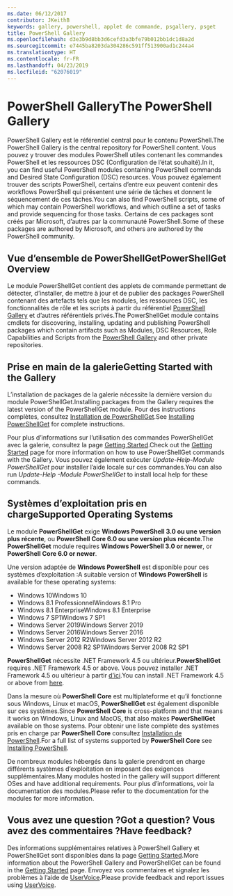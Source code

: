 ```yaml
---
ms.date: 06/12/2017
contributor: JKeithB
keywords: gallery, powershell, applet de commande, psgallery, psget
title: PowerShell Gallery
ms.openlocfilehash: d3e3b9d8bb3d6cefd3a3bfe79b012bb1dc1d8a2d
ms.sourcegitcommit: e7445ba8203da304286c591ff513900ad1c244a4
ms.translationtype: HT
ms.contentlocale: fr-FR
ms.lasthandoff: 04/23/2019
ms.locfileid: "62076019"
---
```

# <a name="the-powershell-gallery"></a><span data-ttu-id="9c93e-103">PowerShell Gallery</span><span class="sxs-lookup"><span data-stu-id="9c93e-103">The PowerShell Gallery</span></span>

<span data-ttu-id="9c93e-104">PowerShell Gallery est le référentiel central pour le contenu PowerShell.</span><span class="sxs-lookup"><span data-stu-id="9c93e-104">The PowerShell Gallery is the central repository for PowerShell content.</span></span> <span data-ttu-id="9c93e-105">Vous pouvez y trouver des modules PowerShell utiles contenant les commandes PowerShell et les ressources DSC (Configuration de l’état souhaité).</span><span class="sxs-lookup"><span data-stu-id="9c93e-105">In it, you can find useful PowerShell modules containing PowerShell commands and Desired State Configuration (DSC) resources.</span></span>
<span data-ttu-id="9c93e-106">Vous pouvez également trouver des scripts PowerShell, certains d’entre eux peuvent contenir des workflows PowerShell qui présentent une série de tâches et donnent le séquencement de ces tâches.</span><span class="sxs-lookup"><span data-stu-id="9c93e-106">You can also find PowerShell scripts, some of which may contain PowerShell workflows, and which outline a set of tasks and provide sequencing for those tasks.</span></span> <span data-ttu-id="9c93e-107">Certains de ces packages sont créés par Microsoft, d’autres par la communauté PowerShell.</span><span class="sxs-lookup"><span data-stu-id="9c93e-107">Some of these packages are authored by Microsoft, and others are authored by the PowerShell community.</span></span>

## <a name="powershellget-overview"></a><span data-ttu-id="9c93e-108">Vue d’ensemble de PowerShellGet</span><span class="sxs-lookup"><span data-stu-id="9c93e-108">PowerShellGet Overview</span></span>

<span data-ttu-id="9c93e-109">Le module PowerShellGet contient des applets de commande permettant de détecter, d’installer, de mettre à jour et de publier des packages PowerShell contenant des artefacts tels que les modules, les ressources DSC, les fonctionnalités de rôle et les scripts à partir du référentiel [PowerShell Gallery](https://www.PowerShellGallery.com) et d’autres référentiels privés.</span><span class="sxs-lookup"><span data-stu-id="9c93e-109">The PowerShellGet module contains cmdlets for discovering, installing, updating and publishing PowerShell packages which contain artifacts such as Modules, DSC Resources, Role Capabilities and Scripts from the [PowerShell Gallery](https://www.PowerShellGallery.com) and other private repositories.</span></span>

## <a name="getting-started-with-the-gallery"></a><span data-ttu-id="9c93e-110">Prise en main de la galerie</span><span class="sxs-lookup"><span data-stu-id="9c93e-110">Getting Started with the Gallery</span></span>

<span data-ttu-id="9c93e-111">L’installation de packages de la galerie nécessite la dernière version du module PowerShellGet.</span><span class="sxs-lookup"><span data-stu-id="9c93e-111">Installing packages from the Gallery requires the latest version of the PowerShellGet module.</span></span>
<span data-ttu-id="9c93e-112">Pour des instructions complètes, consultez [Installation de PowerShellGet](installing-psget.md).</span><span class="sxs-lookup"><span data-stu-id="9c93e-112">See [Installing PowerShellGet](installing-psget.md) for complete instructions.</span></span>

<span data-ttu-id="9c93e-113">Pour plus d’informations sur l’utilisation des commandes PowerShellGet avec la galerie, consultez la page [Getting Started](getting-started.md).</span><span class="sxs-lookup"><span data-stu-id="9c93e-113">Check out the [Getting Started](getting-started.md) page for more information on how to use PowerShellGet commands with the Gallery.</span></span> <span data-ttu-id="9c93e-114">Vous pouvez également exécuter *Update-Help-Module PowerShellGet* pour installer l’aide locale sur ces commandes.</span><span class="sxs-lookup"><span data-stu-id="9c93e-114">You can also run *Update-Help -Module PowerShellGet* to install local help for these commands.</span></span>

## <a name="supported-operating-systems"></a><span data-ttu-id="9c93e-115">Systèmes d’exploitation pris en charge</span><span class="sxs-lookup"><span data-stu-id="9c93e-115">Supported Operating Systems</span></span>

<span data-ttu-id="9c93e-116">Le module **PowerShellGet** exige **Windows PowerShell 3.0 ou une version plus récente**, ou **PowerShell Core 6.0 ou une version plus récente**.</span><span class="sxs-lookup"><span data-stu-id="9c93e-116">The **PowerShellGet** module requires **Windows PowerShell 3.0 or newer**, or **PowerShell Core 6.0 or newer**.</span></span>

<span data-ttu-id="9c93e-117">Une version adaptée de **Windows PowerShell** est disponible pour ces systèmes d’exploitation :</span><span class="sxs-lookup"><span data-stu-id="9c93e-117">A suitable version of **Windows PowerShell** is available for these operating systems:</span></span>

- <span data-ttu-id="9c93e-118">Windows 10</span><span class="sxs-lookup"><span data-stu-id="9c93e-118">Windows 10</span></span>
- <span data-ttu-id="9c93e-119">Windows 8.1 Professionnel</span><span class="sxs-lookup"><span data-stu-id="9c93e-119">Windows 8.1 Pro</span></span>
- <span data-ttu-id="9c93e-120">Windows 8.1 Enterprise</span><span class="sxs-lookup"><span data-stu-id="9c93e-120">Windows 8.1 Enterprise</span></span>
- <span data-ttu-id="9c93e-121">Windows 7 SP1</span><span class="sxs-lookup"><span data-stu-id="9c93e-121">Windows 7 SP1</span></span>
- <span data-ttu-id="9c93e-122">Windows Server 2019</span><span class="sxs-lookup"><span data-stu-id="9c93e-122">Windows Server 2019</span></span>
- <span data-ttu-id="9c93e-123">Windows Server 2016</span><span class="sxs-lookup"><span data-stu-id="9c93e-123">Windows Server 2016</span></span>
- <span data-ttu-id="9c93e-124">Windows Server 2012 R2</span><span class="sxs-lookup"><span data-stu-id="9c93e-124">Windows Server 2012 R2</span></span>
- <span data-ttu-id="9c93e-125">Windows Server 2008 R2 SP1</span><span class="sxs-lookup"><span data-stu-id="9c93e-125">Windows Server 2008 R2 SP1</span></span>

<span data-ttu-id="9c93e-126">**PowerShellGet** nécessite .NET Framework 4.5 ou ultérieur.</span><span class="sxs-lookup"><span data-stu-id="9c93e-126">**PowerShellGet** requires .NET Framework 4.5 or above.</span></span> <span data-ttu-id="9c93e-127">Vous pouvez installer .NET Framework 4.5 ou ultérieur à partir [d’ici](https://msdn.microsoft.com/library/5a4x27ek.aspx).</span><span class="sxs-lookup"><span data-stu-id="9c93e-127">You can install .NET Framework 4.5 or above from [here](https://msdn.microsoft.com/library/5a4x27ek.aspx).</span></span>

<span data-ttu-id="9c93e-128">Dans la mesure où **PowerShell Core** est multiplateforme et qu’il fonctionne sous Windows, Linux et macOS, **PowerShellGet** est également disponible sur ces systèmes.</span><span class="sxs-lookup"><span data-stu-id="9c93e-128">Since **PowerShell Core** is cross-platform and that means it works on Windows, Linux and MacOS, that also makes **PowerShellGet** available on those systems.</span></span> <span data-ttu-id="9c93e-129">Pour obtenir une liste complète des systèmes pris en charge par **PowerShell Core** consultez [Installation de PowerShell](/powershell/scripting/setup/installing-powershell).</span><span class="sxs-lookup"><span data-stu-id="9c93e-129">For a full list of systems supported by **PowerShell Core** see [Installing PowerShell](/powershell/scripting/setup/installing-powershell).</span></span>

<span data-ttu-id="9c93e-130">De nombreux modules hébergés dans la galerie prendront en charge différents systèmes d’exploitation en imposant des exigences supplémentaires.</span><span class="sxs-lookup"><span data-stu-id="9c93e-130">Many modules hosted in the gallery will support different OSes and have additional requirements.</span></span> <span data-ttu-id="9c93e-131">Pour plus d’informations, voir la documentation des modules.</span><span class="sxs-lookup"><span data-stu-id="9c93e-131">Please refer to the documentation for the modules for more information.</span></span>

## <a name="got-a-question-have-feedback"></a><span data-ttu-id="9c93e-132">Vous avez une question ?</span><span class="sxs-lookup"><span data-stu-id="9c93e-132">Got a question?</span></span> <span data-ttu-id="9c93e-133">Vous avez des commentaires ?</span><span class="sxs-lookup"><span data-stu-id="9c93e-133">Have feedback?</span></span>

<span data-ttu-id="9c93e-134">Des informations supplémentaires relatives à PowerShell Gallery et PowerShellGet sont disponibles dans la page [Getting Started](getting-started.md).</span><span class="sxs-lookup"><span data-stu-id="9c93e-134">More information about the PowerShell Gallery and PowerShellGet can be found in the [Getting Started](getting-started.md) page.</span></span> <span data-ttu-id="9c93e-135">Envoyez vos commentaires et signalez les problèmes à l’aide de [UserVoice](http://windowsserver.uservoice.com/forums/301869-powershell).</span><span class="sxs-lookup"><span data-stu-id="9c93e-135">Please provide feedback and report issues using [UserVoice](http://windowsserver.uservoice.com/forums/301869-powershell).</span></span>
